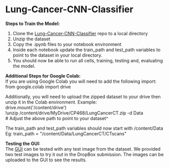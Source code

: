 # Lung-Cancer-CNN-Classifier
**Steps to Train the Model:**

1. Clone the [Lung-Cancer-CNN-Classifier](https://github.com/MatteoPassalent/Lung-Cancer-CNN-Classifier) repo to a local directory  
1. Unzip the dataset  
1. Copy the .ipynb files to your notebook environment   
1. Inside each notebook update the train\_path and test\_path variables to point to the dataset in your local directory.   
1. You should now be able to run all cells, training, testing and, evaluating the model.

**Additional Steps for Google Colab:**  
If you are using Google Colab you will need to add the following import:   
from google.colab import drive

Additionally, you will need to upload the zipped dataset to your drive then unzip it in the Colab environment. Example:  
drive.mount('/content/drive')  
\!unzip /content/drive/MyDrive/CP468/LungCancerCT.zip \-d Data   
\# Adjust the above path to point to your dataset^

The train\_path and test\_path variables should now start with /content/Data  
Eg: train\_path \= "/content/Data/LungCancerCT/CTscans"

**Testing the GUI:**  
The [GUI](https://huggingface.co/spaces/matteopassalent/Custom-CNN) can be tested with any test image from the dataset. We provided two test images to try it out in the DropBox submission. The images can be uploaded to the GUI to see the results.
